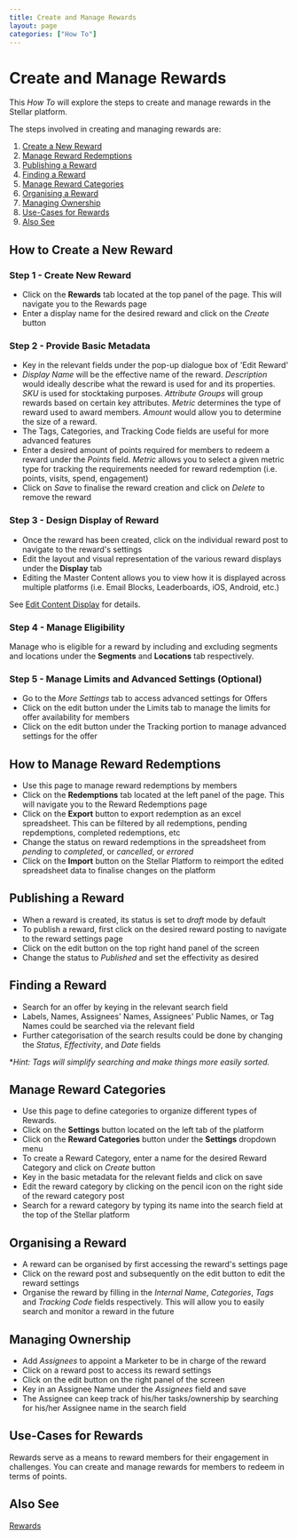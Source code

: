 ```yaml
---
title: Create and Manage Rewards
layout: page
categories: ["How To"]
---
```

# Create and Manage Rewards

This *How To* will explore the steps to create and manage rewards in the Stellar platform. 

The steps involved in creating and managing rewards are:

1. [Create a New Reward](#new)
2. [Manage Reward Redemptions](#redemptions)
3. [Publishing a Reward](#publish)
4. [Finding a Reward](#find)
5. [Manage Reward Categories](#categories)
6. [Organising a Reward](#organise)
7. [Managing Ownership](#owner)
8. [Use-Cases for Rewards](#use)
9. [Also See](#also)

## <a name="new"></a>How to Create a New Reward
### Step 1 - Create New Reward
* Click on the **Rewards** tab located at the top panel of the page. This will navigate you to the Rewards page
* Enter a display name for the desired reward and click on the *Create* button

### Step 2 - Provide Basic Metadata
* Key in the relevant fields under the pop-up dialogue box of 'Edit Reward'
* *Display Name* will be the effective name of the reward. *Description* would ideally describe what the reward is used for and its properties. *SKU* is used for stocktaking purposes. *Attribute Groups* will group rewards based on certain key attributes. *Metric* determines the type of reward used to award members. *Amount* would allow you to determine the size of a reward.
* The Tags, Categories, and Tracking Code fields are useful for more advanced features
* Enter a desired amount of points required for members to redeem a reward under the *Points* field. *Metric* allows you to select a given metric type for tracking the requirements needed for reward redemption (i.e. points, visits, spend, engagement)
* Click on *Save* to finalise the reward creation and click on *Delete* to remove the reward

### Step 3 - Design Display of Reward
* Once the reward has been created, click on the individual reward post to navigate to the reward's settings
* Edit the layout and visual representation of the various reward displays under the **Display** tab
* Editing the Master Content allows you to view how it is displayed across multiple platforms (i.e. Email Blocks, Leaderboards, iOS, Android, etc.)

See [Edit Content Display](./../content_editor) for details.

### Step 4 - Manage Eligibility
Manage who is eligible for a reward by including and excluding segments and locations under the **Segments** and **Locations** tab respectively.

### Step 5 - Manage Limits and Advanced Settings (Optional)
* Go to the *More Settings* tab to access advanced settings for Offers 
* Click on the edit button under the Limits tab to manage the limits for offer availability for members
* Click on the edit button under the Tracking portion to manage advanced settings for the offer

## <a name="redemptions"></a>How to Manage Reward Redemptions 
* Use this page to manage reward redemptions by members
* Click on the **Redemptions** tab located at the left panel of the page. This will navigate you to the Reward Redemptions page
* Click on the **Export** button to export redemption as an excel spreadsheet. This can be filtered by all redemptions, pending repdemptions, completed redemptions, etc
* Change the status on reward redemptions in the spreadsheet from *pending* to *completed*, or *cancelled*, or *errored*
* Click on the **Import** button on the Stellar Platform to reimport the edited spreadsheet data to finalise changes on the platform


## <a name="publish"></a>Publishing a Reward
* When a reward is created, its status is set to *draft* mode by default
* To publish a reward, first click on the desired reward posting to navigate to the reward settings page
* Click on the edit button on the top right hand panel of the screen
* Change the status to *Published* and set the effectivity as desired 


## <a name="find"></a>Finding a Reward
* Search for an offer by keying in the relevant search field
* Labels, Names, Assignees' Names, Assignees' Public Names, or Tag Names could be searched via the relevant field
* Further categorisation of the search results could be done by changing the *Status*, *Effectivity*, and *Date* fields 

**Hint: Tags will simplify searching and make things more easily sorted.*

## <a name="categories"></a>Manage Reward Categories
* Use this page to define categories to organize different types of Rewards.
* Click on the **Settings** button located on the left tab of the platform
* Click on the **Reward Categories** button under the **Settings** dropdown menu
* To create a Reward Category, enter a name for the desired Reward Category and click on *Create* button
* Key in the basic metadata for the relevant fields and click on save
* Edit the reward category by clicking on the pencil icon on the right side of the reward category post
* Search for a reward category by typing its name into the search field at the top of the Stellar platform

## <a name="organise"></a>Organising a Reward
* A reward can be organised by first accessing the reward's settings page
* Click on the reward post and subsequently on the edit button to edit the reward settings
* Organise the reward by filling in the *Internal Name*, *Categories*, *Tags* and *Tracking Code* fields respectively. This will allow you to easily search and monitor a reward in the future


## <a name="owner"></a>Managing Ownership
* Add *Assignees* to appoint a Marketer to be in charge of the reward 
* Click on a reward post to access its reward settings
* Click on the edit button on the right panel of the screen 
* Key in an Assignee Name under the *Assignees* field and save
* The Assignee can keep track of his/her tasks/ownership by searching for his/her Assignee name in the search field

## <a name="use"></a>Use-Cases for Rewards
Rewards serve as a means to reward members for their engagement in challenges. You can create and manage rewards for members to redeem in terms of points. 

## <a name="also"></a>Also See
[Rewards](./../../concepts/rewards)